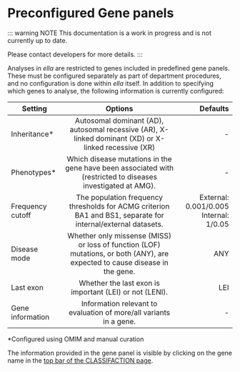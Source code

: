 # Preconfigured Gene panels

::: warning NOTE
This documentation is a work in progress and is not currently up to date.

Please contact developers for more details.
:::

Analyses in *ella* are restricted to genes included in predefined gene panels. These must be configured separately as part of department procedures, and no configuration is done within *ella* itself. In addition to specifying which genes to analyse, the following information is currently configured:

|Setting			|Options																							 		 				|Defaults								   |
|-------------------|:-------------------------------------------------------------------------------------------------------------------------:|-----------------------------------------:|
|Inheritance\*		|Autosomal dominant (AD), autosomal recessive (AR), X-linked dominant (XD) or X-linked recessive (XR)		 				|-										   |
|Phenotypes\*		|Which disease mutations in the gene have been associated with (restricted to diseases investigated at AMG). 				|-										   |
|Frequency cutoff	|The population frequency thresholds for ACMG criterion BA1 and BS1, separate for internal/external datasets.				|External: 0.001/0.005<br>Internal: 1/0.05 |
|Disease mode		|Whether only missense (MISS) or loss of function (LOF) mutations, or both (ANY), are expected to cause disease in the gene.|ANY									   |
|Last exon			|Whether the last exon is important (LEI) or not (LENI).																	|LEI									   |
|Gene information	|Information relevant to evaluation of more/all variants in a gene.															|-										   |

\*Configured using OMIM and manual curation

The information provided in the gene panel is visible by clicking on the gene name in the [top bar of the CLASSIFACTION page](../manual/top-bar.md).

